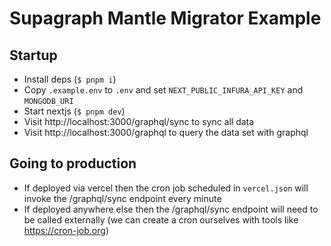 # Supagraph Mantle Migrator Example

## Startup

- Install deps (`$ pnpm i`)
- Copy `.example.env` to `.env` and set `NEXT_PUBLIC_INFURA_API_KEY` and `MONGODB_URI` 
- Start nextjs (`$ pnpm dev`)
- Visit http://localhost:3000/graphql/sync to sync all data
- Visit http://localhost:3000/graphql to query the data set with graphql

## Going to production

- If deployed via vercel then the cron job scheduled in `vercel.json` will invoke the /graphql/sync endpoint every minute
- If deployed anywhere else then the /graphql/sync endpoint will need to be called externally (we can create a cron ourselves with tools like https://cron-job.org)

